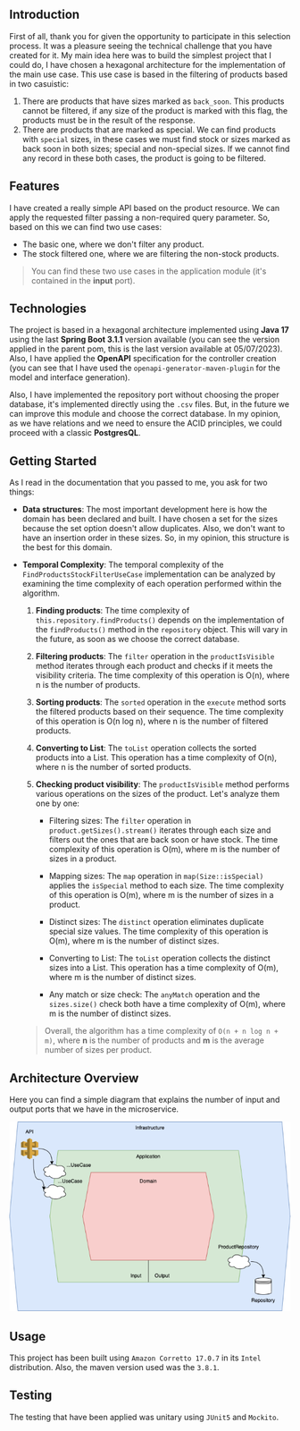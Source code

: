 ## Introduction

First of all, thank you for given the opportunity to participate in this selection process. It was a pleasure seeing the technical 
challenge that you have created for it. My main idea here was to build the simplest project that I could do, I have chosen a hexagonal architecture
for the implementation of the main use case. This use case is based in the filtering of products based in two casuistic:

1. There are products that have sizes marked as `back_soon`. This products cannot be filtered, if any size of the product is marked with this flag, the products
must be in the result of the response.
2. There are products that are marked as special. We can find products with `special` sizes, in these cases we must find stock or sizes marked as back soon in both sizes; 
special and non-special sizes. If we cannot find any record in these both cases, the product is going to be filtered. 

## Features

I have created a really simple API based on the product resource. We can apply the requested filter passing a non-required query parameter. So, based on this we can find two use cases:
* The basic one, where we don't filter any product.
* The stock filtered one, where we are filtering the non-stock products.

> You can find these two use cases in the application module (it's contained in the **input** port). 

## Technologies

The project is based in a hexagonal architecture implemented using **Java 17** using the last **Spring Boot 3.1.1** version available (you can see the version applied in the parent pom, this is the
last version available at 05/07/2023). Also, I have applied the **OpenAPI** specification for the controller creation (you can see that I have used the
`openapi-generator-maven-plugin` for the model and interface generation).

Also, I have implemented the repository port without choosing the proper database, it's implemented directly using the `.csv` files. But, in the future we can improve this
module and choose the correct database. In my opinion, as we have relations and we need to ensure the ACID principles, we could proceed with a classic **PostgresQL**.

## Getting Started

As I read in the documentation that you passed to me, you ask for two things:

- **Data structures**: The most important development here is how the domain has been declared and built. I have chosen a set
for the sizes because the set option doesn't allow duplicates. Also, we don't want to have an insertion order in these sizes. So, in my opinion, this 
structure is the best for this domain.
- **Temporal Complexity**: The temporal complexity of the `FindProductsStockFilterUseCase` implementation can be analyzed by examining the time complexity of each operation performed within the algorithm. 
  1. **Finding products**: The time complexity of `this.repository.findProducts()` depends on the implementation of the `findProducts()` method in the `repository` object. This will vary in the future, as soon as we choose the correct database.
  2. **Filtering products**: The `filter` operation in the `productIsVisible` method iterates through each product and checks if it meets the visibility criteria. The time complexity of this operation is O(n), where n is the number of products.
  3. **Sorting products**: The `sorted` operation in the `execute` method sorts the filtered products based on their sequence. The time complexity of this operation is O(n log n), where n is the number of filtered products.
  4. **Converting to List**: The `toList` operation collects the sorted products into a List. This operation has a time complexity of O(n), where n is the number of sorted products.
  5. **Checking product visibility**: The `productIsVisible` method performs various operations on the sizes of the product. Let's analyze them one by one:

      - Filtering sizes: The `filter` operation in `product.getSizes().stream()` iterates through each size and filters out the ones that are back soon or have stock. The time complexity of this operation is O(m), where m is the number of sizes in a product.

      - Mapping sizes: The `map` operation in `map(Size::isSpecial)` applies the `isSpecial` method to each size. The time complexity of this operation is O(m), where m is the number of sizes in a product.

      - Distinct sizes: The `distinct` operation eliminates duplicate special size values. The time complexity of this operation is O(m), where m is the number of distinct sizes.

      - Converting to List: The `toList` operation collects the distinct sizes into a List. This operation has a time complexity of O(m), where m is the number of distinct sizes.

      - Any match or size check: The `anyMatch` operation and the `sizes.size()` check both have a time complexity of O(m), where m is the number of distinct sizes.

  > Overall, the algorithm has a time complexity of `O(n + n log n + m)`, where **n** is the number of products and **m** is the average number of sizes per product. 

## Architecture Overview

Here you can find a simple diagram that explains the number of input and output ports that we have in the microservice.

![inditex.drawio.png](assets%2Finditex.drawio.png)

## Usage

This project has been built using `Amazon Corretto 17.0.7` in its `Intel` distribution. Also, the maven version used was the `3.8.1`.

## Testing

The testing that have been applied was unitary using `JUnit5` and `Mockito`. 

